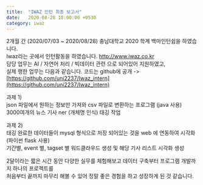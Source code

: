 ```yaml
---
title:  "IWAZ 인턴 최종 보고서"
date:   2020-08-28 18:00:00 +0530
category: iwaz   
---  
```

2개월 간 (2020/07/03 ~ 2020/08/28) 충남대학교 2020 학계 백마인턴쉽을 하였습니다.   
Iwaz라는 곳에서 인턴활동을 하였습니다. http://www.iwaz.co.kr    
담당 업무는  AI / 자연어 처리 / 빅데이터 관련 으로 되어있어 지원하였고,   
실제 행한 업무는 다음과 같습니다. 코드는 github에 공개 -> [https://github.com/uni2237/Iwaz_intern](https://github.com/uni2237/Iwaz_intern)   

과제 1)  
json 파일에서 원하는 정보만 가져와 csv 파일로 변환하는 프로그램 (java 사용)  
3000여개의 뉴스 기사 ner (개체명 인식) 태깅 작업  

과제 2)  
태깅 완료한 데이터들이 mysql 형식으로 저장 되어있는 것을 web 에 연동하여 시각화 (파이썬 flask 사용)  
기간별, event 별, tagset 별 워드클라우드 생성 및 해당 기사 리스트 시각화 생성  

2달이라는 짧은 시간 동안 다양한 실무를 체험해보고 데이터 구축부터 프로그램 개발까지 하나의 프로젝트를  
처음부터 끝까지 마무리 해볼 수 있어 정말 좋은 경험을 하고 성장하게 된 것 같습니다.  



